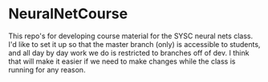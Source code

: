 # NeuralNetCourse

This repo's for developing course material for the SYSC neural nets class.  I'd like to set it up so that the master branch (only) is accessible to students, and all day by day work we do is restricted to branches off of dev.  I think that will make it easier if we need to make changes while the class is running for any reason.

